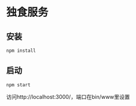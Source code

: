 # 独食服务

## 安装
```
npm install
```

## 启动
```
npm start
```

访问http://localhost:3000/，端口在bin/www里设置





